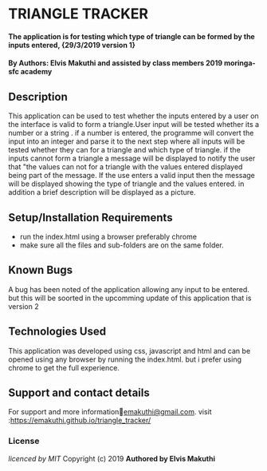 # TRIANGLE TRACKER
#### The application is for testing which type of triangle can be formed by the inputs entered, {29/3/2019 version 1}
#### By **Authors: Elvis Makuthi and assisted by class members 2019 moringa-sfc academy**
## Description
This application can be used to test whether the inputs entered by a user on the interface is valid to form a triangle.User input will be tested whether its a number or a string . if a number is entered, the programme will convert the input into an integer and parse it to the next step where all inputs will be tested whether they can for a triangle and which type of triangle.
if the inputs cannot form a triangle a message will be displayed to notify the user that "the values can not for a triangle with the values entered displayed being part of the message.
If the use enters a valid input then the message will be displayed showing the type of triangle and the values entered. in addition a brief description will be displayed as a picture.  
## Setup/Installation Requirements

* run the index.html using a browser preferably chrome
* make sure all the files and sub-folders are on the same folder.

## Known Bugs
A bug has been noted of the application allowing any input to be entered. but this will be soorted in the upcomming update of this application that is version 2
## Technologies Used
This application was developed using css, javascript and html and can be opened using any browser by running the index.html. but i prefer using chrome to get the full experience.
## Support and contact details
For support and more information:email:emakuthi@gmail.com.
visit :https://emakuthi.github.io/triangle_tracker/
### License
*licenced by MIT*
Copyright (c) 2019 **Authored by Elvis Makuthi**
